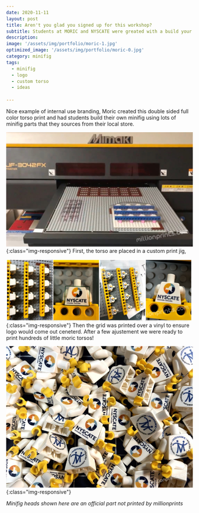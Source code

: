 ```yaml
---
date: 2020-11-11
layout: post
title: Aren't you glad you signed up for this workshop?
subtitle: Students at MORIC and NYSCATE were greated with a build your own minifig station. 
description: 
image: '/assets/img/portfolio/moric-1.jpg'
optimized_image: '/assets/img/portfolio/moric-0.jpg'
category: minifig
tags:
  - minifig
  - logo
  - custom torso
  - ideas
 
---
```


Nice example of internal use branding,  Moric created this double sided full color torso print and had students build their own minifig using lots of minifig parts that they sources from their local store.  

![other view](/assets/img/portfolio/moric-2.jpg){:class="img-responsive"}
First, the torso are placed in a custom print jig, 

![other view](/assets/img/portfolio/moric-3.jpg){:class="img-responsive"}
Then the grid was printed over a vinyl to ensure logo would come out ceneterd.  After a few ajustement we were ready to print hundreds of little moric torsos!

![other view](/assets/img/portfolio/moric-0.jpg){:class="img-responsive"}

<em> Minifig heads shown here are an official part not printed by millionprints </em>